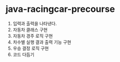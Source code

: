 # java-racingcar-precourse
1. 입력과 출력을 나타낸다.
2. 자동차 클래스 구현
3. 자동차 경주 로직 구현
4. 차수별 실행 결과 출력 기능 구현
5. 우승 결정 로직 구현
6. 코드 다듬기
